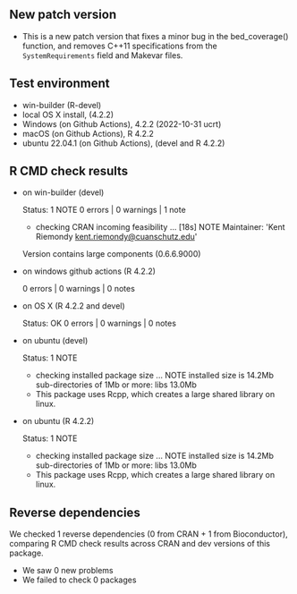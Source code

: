 ## New patch version

* This is a new patch version that fixes a minor bug in the bed_coverage() function, and removes C++11 specifications from the `SystemRequirements` field and Makevar files.   

## Test environment

* win-builder (R-devel)
* local OS X install, (4.2.2) 
* Windows (on Github Actions), 4.2.2 (2022-10-31 ucrt)
* macOS (on Github Actions), R 4.2.2
* ubuntu 22.04.1 (on Github Actions), (devel and R 4.2.2)

## R CMD check results

* on win-builder (devel)

  Status: 1 NOTE
  0 errors | 0 warnings | 1 note
  
  * checking CRAN incoming feasibility ... [18s] NOTE
  Maintainer: 'Kent Riemondy <kent.riemondy@cuanschutz.edu>'

  Version contains large components (0.6.6.9000)

* on windows github actions (R 4.2.2)

  0 errors | 0 warnings | 0 notes
  
* on OS X (R 4.2.2 and devel)

  Status: OK
  0 errors | 0 warnings | 0 notes

* on ubuntu (devel)

  Status: 1 NOTE
  
  * checking installed package size ... NOTE
  installed size is 14.2Mb
  sub-directories of 1Mb or more:
    libs  13.0Mb

  - This package uses Rcpp, which creates a large shared library on linux.
  
* on ubuntu (R 4.2.2)

  Status: 1 NOTE
  
  * checking installed package size ... NOTE
  installed size is 14.2Mb
  sub-directories of 1Mb or more:
    libs  13.0Mb

  - This package uses Rcpp, which creates a large shared library on linux.
  

## Reverse dependencies

We checked 1 reverse dependencies (0 from CRAN + 1 from Bioconductor), comparing R CMD check results across CRAN and dev versions of this package.

 * We saw 0 new problems
 * We failed to check 0 packages

